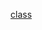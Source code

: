 [class](https://web.dio.me/course/ganhando-produtividade-com-stream-api/learning/7624739f-4196-4a21-ad6c-41369335d23a?back=/track/coding-the-future-claro-java-spring-boot&tab=undefined&moduleId=undefined)